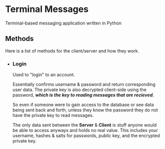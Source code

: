 # Terminal Messages

Terminal-based messaging application written in Python


## Methods

Here is a list of methods for the client/server and how they work.  

- ### Login

    Used to "login" to an account.  
    
    Essentially confirms username & password and return corresponding user data. The private key is also decrypted client-side using the password, ***which is the key to reading messages that are recieved.***  
    
    So even if someone were to gain access to the database or see data being sent back and forth, unless they know the password they do not have the private key to read messages.  

    The only data sent between the **Server** & **Client** is stuff anyone would be able to access anyways and holds no real value. This includes your username, hashes & salts for passwords, public key, and the encrypted private key.  

